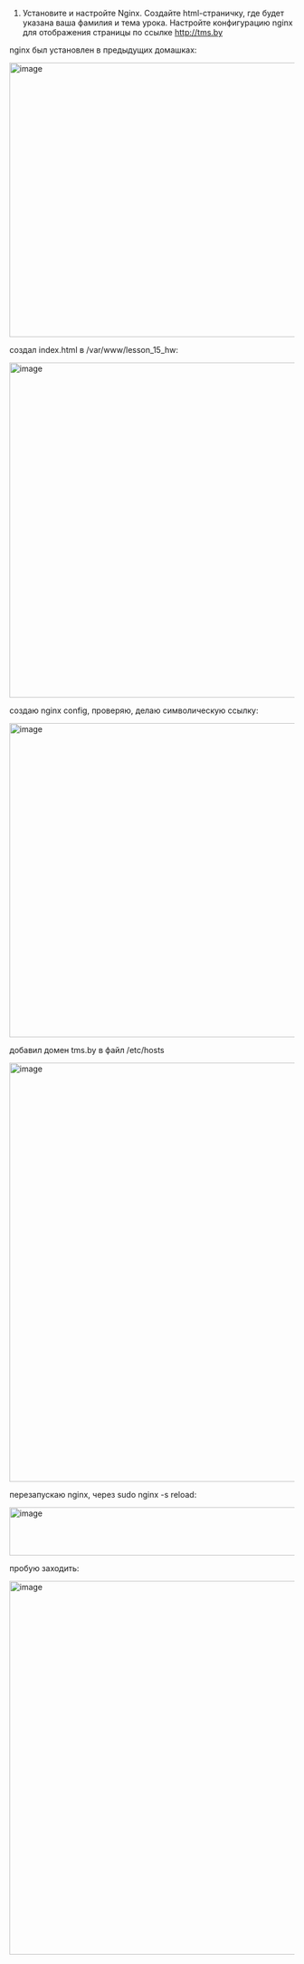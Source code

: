 1. Установите и настройте Nginx. Создайте html-страничку, где будет указана
ваша фамилия и тема урока. Настройте конфигурацию nginx для отображения
страницы по ссылке http://tms.by

  nginx был установлен в предыдущих домашках:

  <img width="1257" height="484" alt="image" src="https://github.com/user-attachments/assets/60ff9a6e-d424-4eee-a97d-033638c91abf" />

  создал index.html в /var/www/lesson_15_hw:

  <img width="933" height="591" alt="image" src="https://github.com/user-attachments/assets/048179bf-0a13-442b-90a3-a5360e38fae4" />

  создаю nginx config, проверяю, делаю символическую ссылку:

  <img width="927" height="554" alt="image" src="https://github.com/user-attachments/assets/af7ab481-314a-4725-9198-fe10aeadb5fa" />

  добавил домен tms.by в файл /etc/hosts

  <img width="781" height="739" alt="image" src="https://github.com/user-attachments/assets/3b2474e0-9c03-4370-98be-d5bc584d9349" />

  перезапускаю nginx, через sudo nginx -s reload:

  <img width="688" height="85" alt="image" src="https://github.com/user-attachments/assets/c63396a9-1c05-4fec-a3f3-cca69455a50a" />
  
  пробую заходить:

  <img width="943" height="659" alt="image" src="https://github.com/user-attachments/assets/25d5d963-3f2d-4ecf-adfd-4155e96b07dc" />



  




  
